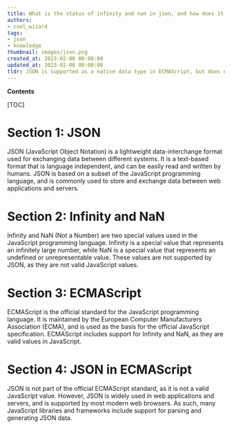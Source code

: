 ```yaml
---
title: What is the status of infinity and nan in json, and how does it relate to ecmascript?
authors:
- cool_wizard
tags:
- json
- knowledge
thumbnail: images/json.png
created_at: 2023-02-08 00:00:00
updated_at: 2023-02-08 00:00:00
tldr: JSON is supported as a native data type in ECMAScript, but does not include Infinity and NaN.
---
```


**Contents**

[TOC]

# Section 1: JSON

JSON (JavaScript Object Notation) is a lightweight data-interchange format used for exchanging data between different systems. It is a text-based format that is language independent, and can be easily read and written by humans. JSON is based on a subset of the JavaScript programming language, and is commonly used to store and exchange data between web applications and servers.

# Section 2: Infinity and NaN

Infinity and NaN (Not a Number) are two special values used in the JavaScript programming language. Infinity is a special value that represents an infinitely large number, while NaN is a special value that represents an undefined or unrepresentable value. These values are not supported by JSON, as they are not valid JavaScript values.

# Section 3: ECMAScript

ECMAScript is the official standard for the JavaScript programming language. It is maintained by the European Computer Manufacturers Association (ECMA), and is used as the basis for the official JavaScript specification. ECMAScript includes support for Infinity and NaN, as they are valid values in JavaScript.

# Section 4: JSON in ECMAScript

JSON is not part of the official ECMAScript standard, as it is not a valid JavaScript value. However, JSON is widely used in web applications and servers, and is supported by most modern web browsers. As such, many JavaScript libraries and frameworks include support for parsing and generating JSON data.
